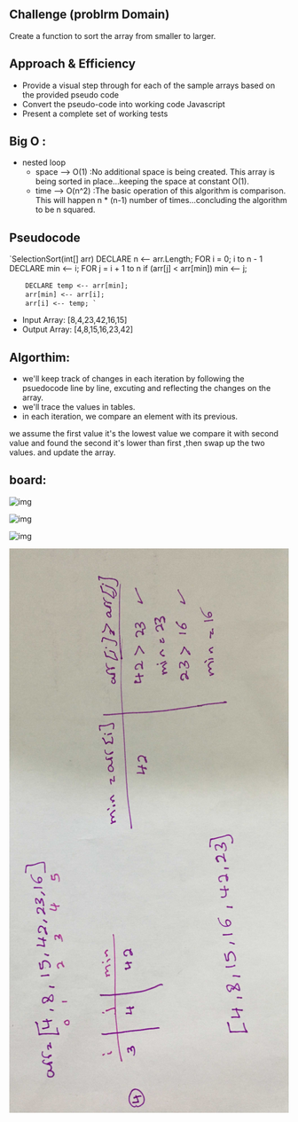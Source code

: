 

## Challenge (problrm Domain)
   
Create a function to sort the array from smaller to larger.


## Approach & Efficiency
* Provide a visual step through for each of the sample arrays based on the provided pseudo code
* Convert the pseudo-code into working code Javascript
* Present a complete set of working tests

## Big O :
- nested loop 
    - space --> O(1) :No additional space is being created. This array is being sorted in place…keeping the space at constant O(1).
    - time --> O(n^2) :The basic operation of this algorithm is comparison. This will happen n * (n-1) number of times…concluding the algorithm to be n squared.



## Pseudocode
`SelectionSort(int[] arr)
    DECLARE n <-- arr.Length;
    FOR i = 0; i to n - 1  
        DECLARE min <-- i;
        FOR j = i + 1 to n
            if (arr[j] < arr[min])
                min <-- j;

        DECLARE temp <-- arr[min];
        arr[min] <-- arr[i];
        arr[i] <-- temp; `

* Input Array: [8,4,23,42,16,15]
* Output Array: [4,8,15,16,23,42]


## Algorthim:
* we'll keep track of changes in each iteration by following the psuedocode line by line, excuting and reflecting the changes on the array.
* we'll trace the values in tables.
* in each iteration, we compare an element with its previous.

we assume the first value it's the lowest value we compare it with second value and found the second it's lower than first ,then swap up the two values.
and update the array.



## board:

![img](/assest/iteration1.jpg)

![img](../../assest/iteration2.jpg)

![img](../iterartion3.jpg)

![img](./assest/iteration4.jpg)
